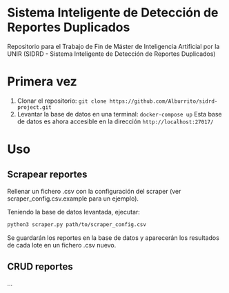 # Sistema Inteligente de Detección de Reportes Duplicados

Repositorio para el Trabajo de Fin de Máster de Inteligencia Artificial por la UNIR (SIDRD - Sistema Inteligente de Detección de Reportes Duplicados)

# Primera vez

1. Clonar el repositorio:
   `git clone https://github.com/Alburrito/sidrd-project.git`
2. Levantar la base de datos en una terminal:
   `docker-compose up`
Esta base de datos es ahora accesible en la dirección `http://localhost:27017/`


# Uso

## Scrapear reportes

Rellenar un fichero .csv con la configuración del scraper (ver scraper_config.csv.example para un ejemplo).

Teniendo la base de datos levantada, ejecutar:
   
   ```bash
   python3 scraper.py path/to/scraper_config.csv
   ```

Se guardarán los reportes en la base de datos y aparecerán los resultados de cada lote en un fichero .csv nuevo.

## CRUD reportes

...
